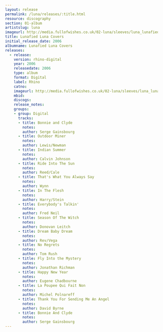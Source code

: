 ```yaml
---
layout: release
permalink: /luna/releases/:title.html
resource: discography
section: 01-album
artistslug: luna
imageurl: http://media.fullofwishes.co.uk/02-luna/sleeves/luna_lunafied.jpg
title: Lunafied Luna Covers
initial_release_date: 2006
albumname: Lunafied Luna Covers
releases:
  - release: 
    version: rhino-digital
    year: 2006
    releasedate: 2006
    type: album
    format: Digital
    label: Rhino
    catno: 
    imageurl: http://media.fullofwishes.co.uk/02-luna/sleeves/luna_lunafied.jpg
    mbid: 
    discogs: 
    release_notes: 
    groups:
    - group: Digital
      tracks:
      - title: Bonnie and Clyde 
        notes: 
        author: Serge Gainsbourg
      - title: Outdoor Miner 
        notes: 
        author: Lewis/Newman
      - title: Indian Summer 
        notes: 
        author: Calvin Johnson
      - title: Ride Into The Sun 
        notes: 
        author: Reed/Cale
      - title: That's What You Always Say 
        notes: 
        author: Wynn
      - title: In The Flesh 
        notes: 
        author: Harry/Stein
      - title: Everybody's Talkin' 
        notes: 
        author: Fred Neil
      - title: Season Of The Witch 
        notes: 
        author: Donovan Leitch
      - title: Dream Baby Dream
        notes: 
        author: Rev/Vega
      - title: No Regrets 
        notes: 
        author: Tom Rush
      - title: Fly Into the Mystery
        notes: 
        author: Jonathan Richman
      - title: Happy New Year
        notes: 
        author: Eugene Chadbourne
      - title: La Poupee Qui Fait Non 
        notes: 
        author: Michel Polnareff
      - title: Thank You For Sending Me An Angel 
        notes: 
        author: David Byrne
      - title: Bonnie And Clyde 
        notes: 
        author: Serge Gainsbourg
---
```

